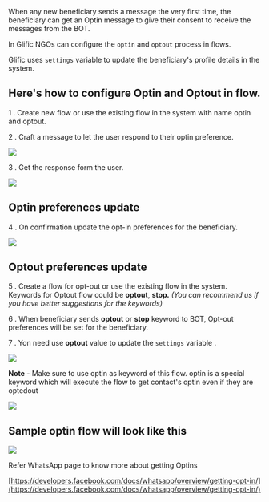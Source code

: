 When any new beneficiary sends a message the very first time,  the beneficiary can get an Optin message  to give their consent to receive the messages from the BOT.

In Glific NGOs can configure the `optin` and `optout` process in flows.

Glific uses `settings` variable to update the beneficiary&#39;s profile details in the system.

## Here&#39;s  how to configure Optin and Optout in flow.

1 . Create new flow or use the existing flow in the system with name optin and optout.

2 . Craft a message to let the user respond to their optin preference.

![](https://static.slab.com/prod/uploads/8k89m6if/posts/images/Hr-qZQcJwS7DV1ci44VUEgG4.png)



3 . Get the response form the user.

![](https://static.slab.com/prod/uploads/8k89m6if/posts/images/toIaTxpeCwELFmWbeBRUJgkf.png)



## Optin preferences update

4 . On confirmation update the opt-in preferences for the beneficiary.

![](https://static.slab.com/prod/uploads/8k89m6if/posts/images/6D55XW6_fd91EDIQxXfz_MSm.png)

## 

## Optout preferences update

5 .  Create a flow for opt-out or use the existing flow in the system. Keywords for Optout flow could be  **optout**, **stop.** _(You can recommend us if you have better suggestions for the keywords)_

6 .  When beneficiary sends    **optout** or **stop**  keyword to BOT, Opt-out preferences will be set for the beneficiary.

7 . Yon need use **optout** value to update the `settings` variable .

![](https://static.slab.com/prod/uploads/8k89m6if/posts/images/_fSBLxGI81Rs1Kl2ppBX1uCr.png)



**Note** - Make sure to use optin as keyword of this flow. optin is a special keyword which will execute the flow to get contact&#39;s optin even if they are optedout

![](https://static.slab.com/prod/uploads/8k89m6if/posts/images/B5YFIu0r3x-5MuUfax8BMfaC.png)



## Sample optin flow will  look like this

![](https://static.slab.com/prod/uploads/8k89m6if/posts/images/MP0wcueid3b9duZagRc8451z.png)



Refer WhatsApp page to know more about getting Optins

[https://developers.facebook.com/docs/whatsapp/overview/getting-opt-in/](https://developers.facebook.com/docs/whatsapp/overview/getting-opt-in/)
